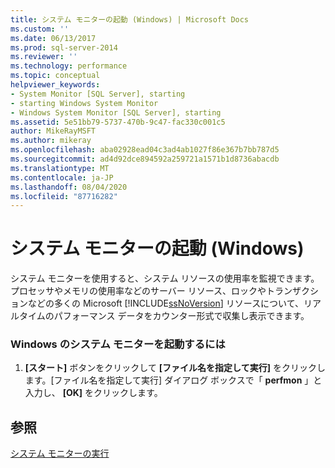```yaml
---
title: システム モニターの起動 (Windows) | Microsoft Docs
ms.custom: ''
ms.date: 06/13/2017
ms.prod: sql-server-2014
ms.reviewer: ''
ms.technology: performance
ms.topic: conceptual
helpviewer_keywords:
- System Monitor [SQL Server], starting
- starting Windows System Monitor
- Windows System Monitor [SQL Server], starting
ms.assetid: 5e51bb79-5737-470b-9c47-fac330c001c5
author: MikeRayMSFT
ms.author: mikeray
ms.openlocfilehash: aba02928ead04c3ad4ab1027f86e367b7bb787d5
ms.sourcegitcommit: ad4d92dce894592a259721a1571b1d8736abacdb
ms.translationtype: MT
ms.contentlocale: ja-JP
ms.lasthandoff: 08/04/2020
ms.locfileid: "87716282"
---
```

# <a name="start-system-monitor-windows"></a>システム モニターの起動 (Windows)
  システム モニターを使用すると、システム リソースの使用率を監視できます。 プロセッサやメモリの使用率などのサーバー リソース、ロックやトランザクションなどの多くの Microsoft [!INCLUDE[ssNoVersion](../../includes/ssnoversion-md.md)] リソースについて、リアルタイムのパフォーマンス データをカウンター形式で収集し表示できます。  
  
### <a name="to-start-system-monitor-in-windows"></a>Windows のシステム モニターを起動するには  
  
1.  **[スタート]** ボタンをクリックして **[ファイル名を指定して実行]** をクリックします。[ファイル名を指定して実行] ダイアログ ボックスで「 **perfmon** 」と入力し、 **[OK]** をクリックします。  
  
## <a name="see-also"></a>参照  
 [システム モニターの実行](../performance-monitor/run-system-monitor.md)  
  
  
